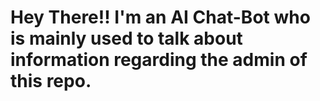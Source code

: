 # Hey There!! I'm an AI Chat-Bot who is mainly used to talk about information regarding the admin of this repo.
